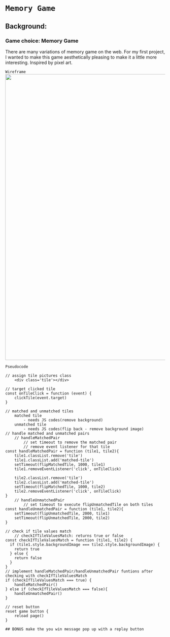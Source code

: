 # `Memory Game`

## Background:

### Game choice: Memory Game

There are many variations of memory game on the web. For my first project, I wanted to make this game aesthetically pleasing to make it a little more interesting. Inspired by pixel art.

`Wireframe` <br>
<img src="https://i.imgur.com/SwasZxI.png" width="900">

`Pseudocode`

```JS
// assign tile pictures class
    <div class='tile'></div>

// target clicked tile
const onTileClick = function (event) {
    clickTile(event.target)
}

// matched and unmatched tiles
    matched tile
        - needs JS codes(remove background)
    unmatched tile
        - needs JS codes(flip back - remove background image)
// handle matched and unmatched pairs
    // handleMatchedPair
        // set timeout to remove the matched pair
        // remove event listener for that tile
const handleMatchedPair = function (tile1, tile2){
    tile1.classList.remove('tile')
    tile1.classList.add('matched-tile')
    setTimeout(flipMatchedTile, 1000, tile1)
    tile1.removeEventListener('click', onTileClick)

    tile2.classList.remove('tile')
    tile2.classList.add('matched-tile')
    setTimeout(flipMatchedTile, 1000, tile2)
    tile2.removeEventListener('click', onTileClick)
}
    // handleUnmatchedPair
        // set timeout to execute flipUnmatchedTile on both tiles
const handleUnmatchedPair = function (tile1, tile2){
    setTimeout(flipUnmatchedTile, 2000, tile1)
    setTimeout(flipUnmatchedTile, 2000, tile2)
}

// check if tile values match
    // checkIfTileValuesMatch: returns true or false
const checkIfTileValuesMatch = function (tile1, tile2) {
  if (tile1.style.backgroundImage === tile2.style.backgroundImage) {
    return true
  } else {
    return false
  }
}
// implement handleMatchedPair/handleUnmatchedPair funtions after checking with checkIfTileValuesMatch
if (checkIfTileValuesMatch === true) {
    handleMatchedPair()
} else if (checkIfTileValuesMatch === false){
    handleUnmatchedPair()
}

// reset button
reset game button {
    reload page()
}

## BONUS make the you win message pop up with a replay button

```
